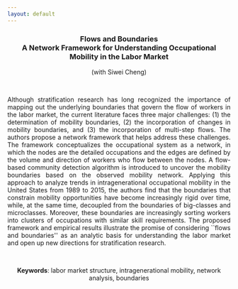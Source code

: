 ```yaml
---
layout: default
---
```


<h3 align="center"> <strong>Flows and Boundaries</strong><br> A Network Framework for
Understanding Occupational Mobility in the Labor Market </h3>
<center>
(with Siwei Cheng)
</center>

&nbsp;
&nbsp;

<p align="justify">
Although stratification research has long recognized the importance of mapping out the underlying boundaries that govern the flow of workers in the labor market, the current literature faces three major challenges: (1) the determination of mobility boundaries, (2) the incorporation of changes in mobility boundaries, and (3) the incorporation of multi-step flows. The authors propose a network framework that helps address these challenges. The framework conceptualizes the occupational system as a network, in which the nodes are the detailed occupations and the edges are defined by the volume and direction of workers who flow between the nodes. A flow-based community detection algorithm is introduced to uncover the mobility boundaries based on the observed mobility network. Applying this approach to analyze trends in intragenerational occupational mobility in the United States from 1989 to 2015, the authors find that the boundaries that constrain mobility opportunities have become increasingly rigid over time, while, at the same time, decoupled from the boundaries of big-classes and microclasses. Moreover, these boundaries are increasingly sorting workers into clusters of occupations with similar skill requirements. The proposed framework and empirical results illustrate the promise of considering ``flows and boundaries'' as an analytic basis for understanding the labor market and open up new directions for stratification research. </p>

&nbsp;

<center>
<strong>Keywords</strong>: labor market structure, intragenerational mobility, network analysis, boundaries
</center>